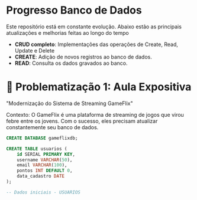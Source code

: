 # Progresso Banco de Dados 

Este repositório está em constante evolução. Abaixo estão as principais atualizações e melhorias feitas ao longo do tempo

- **CRUD completo**: Implementações das operações de Create, Read, Update e Delete
- **CREATE**: Adição de novos registros ao banco de dados.
- **READ**: Consulta os dados gravados ao banco.

# 🎯 Problematização 1: Aula Expositiva

"Modernização do Sistema de Streaming GameFlix"

Contexto:
O GameFlix é uma plataforma de streaming de jogos que virou febre entre os jovens. Com o sucesso, eles precisam atualizar constantemente seu banco de dados.

```sql
CREATE DATABASE gameflixdb;

CREATE TABLE usuarios (
    id SERIAL PRIMARY KEY,
    username VARCHAR(50),
    email VARCHAR(100),
    pontos INT DEFAULT 0,
    data_cadastro DATE
);

-- Dados iniciais - USUARIOS

```